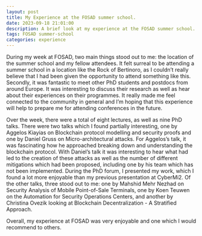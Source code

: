 ```yaml
---
layout: post
title: My Experience at the FOSAD summer school.
date: 2023-09-18 21:01:00
description: A brief look at my experience at the FOSAD summer school.
tags: FOSAD summer-school
categories: experience
--- 
```


During my week at FOSAD, two main things stood out to me: the location of the summer school and my fellow attendees. It felt surreal to be attending a summer school in a location like the Rock of Bertinoro, as I couldn’t really believe that I had been given the opportunity to attend something like this. Secondly, it was fantastic to meet other PhD students and postdocs from around Europe. It was interesting to discuss their research as well as hear about their experiences on their programmes. It really made me feel connected to the community in general and I’m hoping that this experience will help to prepare me for attending conferences in the future.

Over the week, there were a total of eight lectures, as well as nine PhD talks. There were two talks which I found partially interesting, one by Aggelos Kiayias on Blockchain protocol modelling and security proofs and one by Daniel Gruss on Micro-architectural attacks. For Aggelos’s talk, it was fascinating how he approached breaking down and understanding the blockchain protocol. With Daniel’s talk it was interesting to hear what had led to the creation of these attacks as well as the number of different mitigations which had been proposed, including one by his team which has not been implemented. During the PhD forum, I presented my work, which I found a lot more enjoyable than my previous presentation at CyberMi2. Of the other talks, three stood out to me: one by Mahshid Mehr Nezhad on Security Analysis of Mobile Point-of-Sale Terminals, one by Koen Teuwen on the Automation for Security Operations Centers, and another by Christina Ovezik looking at Blockchain Decentralization - A Stratified Approach.

Overall, my experience at FOSAD was very enjoyable and one which I would recommend to others.